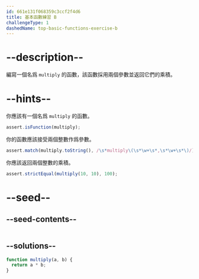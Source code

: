 ```yaml
---
id: 661e131f068359c3ccf2f4d6
title: 基本函數練習 B
challengeType: 1
dashedName: top-basic-functions-exercise-b
---
```


# --description--

編寫一個名爲 `multiply` 的函數，該函數採用兩個參數並返回它們的乘積。

# --hints--

你應該有一個名爲 `multiply` 的函數。

```js
assert.isFunction(multiply);
```

你的函數應該接受兩個整數作爲參數。

```js
assert.match(multiply.toString(), /\s*multiply\(\s*\w+\s*,\s*\w+\s*\)/);
```

你應該返回兩個整數的乘積。

```js
assert.strictEqual(multiply(10, 10), 100);
```


# --seed--

## --seed-contents--

```js

```

## --solutions--

```js 
function multiply(a, b) {
  return a * b;
}
```

